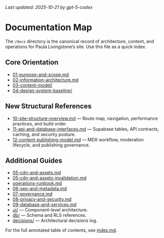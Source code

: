 _Last updated: 2025-10-21 by gpt-5-codex_

# Documentation Map

The `/docs` directory is the canonical record of architecture, content, and operations for Paula Livingstone’s site. Use this file as a quick index.

## Core Orientation

- [01-purpose-and-scope.md](./01-purpose-and-scope.md)
- [02-information-architecture.md](./02-information-architecture.md)
- [03-content-model/](./03-content-model/)
- [04-design-system-baseline/](./04-design-system-baseline/)

## New Structural References

- [10-site-structure-overview.md](./10-site-structure-overview.md) — Route map, navigation, performance practices, and build order.
- [11-api-and-database-interfaces.md](./11-api-and-database-interfaces.md) — Supabase tables, API contracts, caching, and security posture.
- [12-content-publishing-model.md](./12-content-publishing-model.md) — MDX workflow, moderation lifecycle, and publishing governance.

## Additional Guides

- [05-cdn-and-assets.md](./05-cdn-and-assets.md)
- [05-cdn-and-assets-invalidation.md](./05-cdn-and-assets-invalidation.md)
- [operations-runbook.md](./operations-runbook.md)
- [06-seo-and-metadata.md](./06-seo-and-metadata.md)
- [07-governance.md](./07-governance.md)
- [08-privacy-and-security.md](./08-privacy-and-security.md)
- [09-database-and-services.md](./09-database-and-services.md)
- [ui/](./ui/) — Component-level architecture.
- [db/](./db/) — Schema and RLS references.
- [decisions/](./decisions/) — Architectural decisions log.

For the full annotated table of contents, see [index.md](./index.md).
